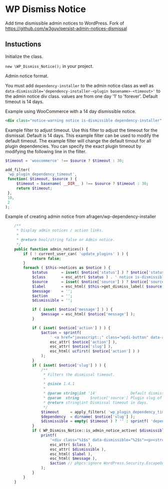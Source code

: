 # WP Dismiss Notice

Add time dismissible admin notices to WordPress.
Fork of https://github.com/w3guy/persist-admin-notices-dismissal

## Instuctions

Initialize the class.

`new \WP_Dismiss_Notice();` in your project.

Admin notice format.

 You must add `dependency-installer` to the admin notice class as well as `data-dismissible='dependency-installer-<plugin basename>-<timeout>'`
 to the admin notice div class. <timeout> values are from one day '1' to 'forever'. Default timeout is 14 days.

Example using WooCommerce with a 14 day dismissible notice.

```html
<div class="notice-warning notice is-dismissible dependency-installer" data-dismissible="dependency-installer-woocommerce-14">...</div>
```

Example filter to adjust timeout.
Use this filter to adjust the timeout for the dismissal. Default is 14 days.
This example filter can be used to modify the default timeout.
The example filter will change the default timout for all plugin dependencies.
You can specify the exact plugin timeout by modifying the following line in the filter.

```php
$timeout = 'woocommerce' !== $source ? $timeout : 30;
```

```php
add_filter(
 'wp_plugin_dependency_timeout',
 function( $timeout, $source ) {
     $timeout = basename( __DIR__ ) !== $source ? $timeout : 30;
     return $timeout;
 },
 10,
 2
);
```

Example of creating admin notice from afragen/wp-dependency-installer

```php
	/**
	 * Display admin notices / action links.
	 *
	 * @return bool/string false or Admin notice.
	 */
	public function admin_notices() {
		if ( ! current_user_can( 'update_plugins' ) ) {
			return false;
		}
		foreach ( $this->notices as $notice ) {
			$status      = isset( $notice['status'] ) ? $notice['status'] : 'notice-info';
			$class       = esc_attr( $status ) . ' notice is-dismissible dependency-installer';
			$source      = isset( $notice['source'] ) ? $notice['source'] : __( 'Dependency' );
			$label       = esc_html( $this->get_dismiss_label( $source ) );
			$message     = '';
			$action      = '';
			$dismissible = '';

			if ( isset( $notice['message'] ) ) {
				$message = esc_html( $notice['message'] );
			}

			if ( isset( $notice['action'] ) ) {
				$action = sprintf(
					' <a href="javascript:;" class="wpdi-button" data-action="%1$s" data-slug="%2$s">%3$s Now &raquo;</a> ',
					esc_attr( $notice['action'] ),
					esc_attr( $notice['slug'] ),
					esc_html( ucfirst( $notice['action'] ) )
				);
			}
			if ( isset( $notice['slug'] ) ) {
				/**
				 * Filters the dismissal timeout.
				 *
				 * @since 1.4.1
				 *
				 * @param string|int '14'               Default dismissal in days.
				 * @param  string     $notice['source'] Plugin slug of calling plugin.
				 * @return string|int Dismissal timeout in days.
				 */
				$timeout     = apply_filters( 'wp_plugin_dependency_timeout', '14', $source );
				$dependency  = dirname( $notice['slug'] );
				$dismissible = empty( $timeout ) ? '' : sprintf( 'dependency-installer-%1$s-%2$s', esc_attr( $dependency ), esc_attr( $timeout ) );
			}
			if ( WP_Dismiss_Notice::is_admin_notice_active( $dismissible ) ) {
				printf(
					'<div class="%1$s" data-dismissible="%2$s"><p><strong>[%3$s]</strong> %4$s%5$s</p></div>',
					esc_attr( $class ),
					esc_attr( $dismissible ),
					esc_html( $label ),
					esc_html( $message ),
					$action // phpcs:ignore WordPress.Security.EscapeOutput.OutputNotEscaped
				);
			}
		}
	}
```
